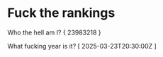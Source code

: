 # Fuck the rankings

Who the hell am I?
{ 23983218 }

What fucking year is it?
[ 2025-03-23T20:30:00Z ]
